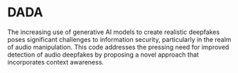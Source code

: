 # DADA
The increasing use of generative AI models to create realistic deepfakes poses significant challenges to information security, particularly in the realm of audio manipulation. This code addresses the pressing need for improved detection of audio deepfakes by proposing a novel approach that incorporates context awareness. 
